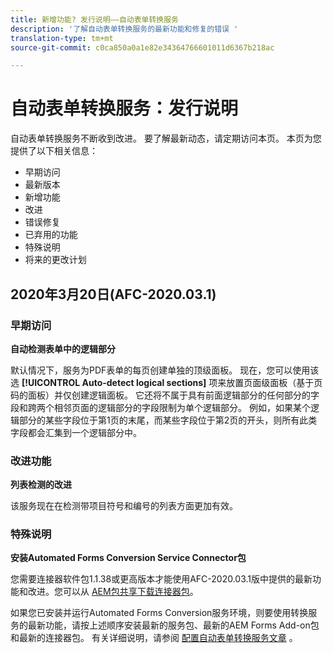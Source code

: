 ```yaml
---
title: 新增功能? 发行说明——自动表单转换服务
description: '了解自动表单转换服务的最新功能和修复的错误 '
translation-type: tm+mt
source-git-commit: c0ca850a0a1e82e34364766601011d6367b218ac

---
```



# 自动表单转换服务：发行说明

自动表单转换服务不断收到改进。 要了解最新动态，请定期访问本页。 本页为您提供了以下相关信息：

* 早期访问
* 最新版本
* 新增功能
* 改进
* 错误修复
* 已弃用的功能
* 特殊说明
* 将来的更改计划

## 2020年3月20日(AFC-2020.03.1)

### 早期访问

**自动检测表单中的逻辑部分**

默认情况下，服务为PDF表单的每页创建单独的顶级面板。 现在，您可以使用该选 **[!UICONTROL Auto-detect logical sections]** 项来放置页面级面板（基于页码的面板）并仅创建逻辑面板。 它还将不属于具有前面逻辑部分的任何部分的字段和跨两个相邻页面的逻辑部分的字段限制为单个逻辑部分。 例如，如果某个逻辑部分的某些字段位于第1页的末尾，而某些字段位于第2页的开头，则所有此类字段都会汇集到一个逻辑部分中。

### 改进功能

**列表检测的改进**

该服务现在在检测带项目符号和编号的列表方面更加有效。

### 特殊说明

**安装Automated Forms Conversion Service Connector包**

您需要连接器软件包1.1.38或更高版本才能使用AFC-2020.03.1版中提供的最新功能和改进。您可以从 [AEM包共享下载连接器包](https://www.adobeaemcloud.com/content/marketplace/marketplaceProxy.html?packagePath=/content/companies/public/adobe/packages/cq650/featurepack/AFCS-Connector-2020.03.1)。

如果您已安装并运行Automated Forms Conversion服务环境，则要使用转换服务的最新功能，请按上述顺序安装最新的服务包、最新的AEM Forms Add-on包和最新的连接器包。 有关详细说明，请参阅 [配置自动表单转换服务文章](configure-service.md) 。